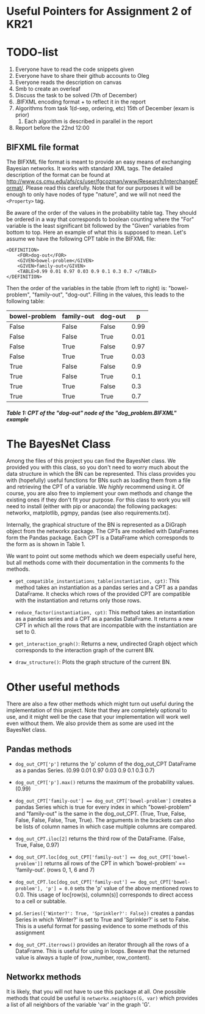 # Useful Pointers for Assignment 2 of KR21

# TODO-list

1. Everyone have to read the code snippets given
2. Everyone have to share their github accounts to Oleg
3. Everyone reads the description on canvas
4. Smb to create an overleaf
5. Discuss the task to be solved (7th of December)
6. .BIFXML encoding format + to reflect it in the report
7. Algorithms from task 1(d-sep, ordering, etc) 15th of December (exam is prior)
   1. Each algorithm is described in parallel in the report
8. Report before the 22nd 12:00

## BIFXML file format
The BIFXML file format is meant to provide an easy means of exchanging Bayesian networks. It works with standard XML
tags. The detailed description of the format can be found at 
http://www.cs.cmu.edu/afs/cs/user/fgcozman/www/Research/InterchangeFormat/. Please read this carefully. 
Note that for our purposes it will be enough to only have nodes of type "nature", and we will not need the `<Property>`
tag. 

Be aware of the order of the values in the probability table tag. They should be ordered in a way that corresponds to 
boolean counting where the "For" variable is the least significant bit followed by the "Given" variables from bottom
to top. Here an example of what this is supposed to mean. Let's assume we have the following CPT table in the BIFXML file:
```
<DEFINITION>
	<FOR>dog-out</FOR>
	<GIVEN>bowel-problem</GIVEN>
	<GIVEN>family-out</GIVEN>
	<TABLE>0.99 0.01 0.97 0.03 0.9 0.1 0.3 0.7 </TABLE>
</DEFINITION>
```
Then the order of the variables in the table (from left to right) is: "bowel-problem", "family-out", "dog-out". Filling 
in the values, this leads to the following table:

| bowel-problem | family-out    | dog-out   | p    |
|---------------|---------------|-----------|------|
| False         | False         | False     | 0.99 |
| False         | False         | True      | 0.01 |
| False         | True          | False     | 0.97 |
| False         | True          | True      | 0.03 |
| True          | False         | False     | 0.9  |
| True          | False         | True      | 0.1  |
| True          | True          | False     | 0.3  |
| True          | True          | True      | 0.7  |
##### Table 1: CPT of the "dog-out" node of the "dog_problem.BIFXML" example

# The BayesNet Class
Among the files of this project you can find the BayesNet class. We provided you with this class, so you don't need to 
worry much about the data structure in which the BN can be represented. This class provides you with (hopefully) useful
functions for BNs such as loading them from a file and retrieving the CPT of a variable. We *highly* recommend using it.
Of course, you are also free to implement your own methods and change the existing ones if they don't fit your purpose. 
For this class to work you will need to install (either with pip or anaconda) the following packages: networkx, 
matplotlib, pgmpy, pandas (see also requirements.txt).

Internally, the graphical structure of the BN is represented as a DiGraph object from the networkx package. The CPTs
are modelled with DataFrames form the Pandas package. Each CPT is a DataFrame which corresponds to the form as is shown
in Table 1.

We want to point out some methods which we deem especially useful here, but all methods come with their documentation 
in the comments fo the methods.

+ `get_compatible_instantiations_table(instantiation, cpt)`: This method takes an instantiation as a pandas series and
  a CPT as a pandas DataFrame. It checks which rows of the provided CPT are compatible with the instantiation and
  returns only those rows.
  
+ `reduce_factor(instantiation, cpt)`: This method takes an instantiation as a pandas series and
  a CPT as a pandas DataFrame. It returns a new CPT in which all the rows that are incompatible with the instantiation
  are set to 0. 
  
+ `get_interaction_graph()`: Returns a new, undirected Graph object which corresponds to the interaction graph of the 
current BN.
  
+ `draw_structure()`: Plots the graph structure of the current BN.

# Other useful methods
There are also a few other methods which might turn out useful during the implementation of this project. Note that
they are completely optional to use, and it might well be the case that your implementation will work well even without
them. We also provide them as some are used int the BayesNet class.

## Pandas methods
+ `dog_out_CPT['p']` returns the 'p' column of the dog_out_CPT DataFrame as a pandas Series. (0.99 0.01 0.97 0.03 0.9
  0.1 0.3 0.7) 
+ `dog_out_CPT['p'].max()` returns the maximum of the probability values. (0.99)
+ `dog_out_CPT['family-out'] == dog_out_CPT['bowel-problem']` creates a pandas Series which is true for every index in 
  which "bowel-problem" and "family-out" is the same in the dog_out_CPT. (True, True, False, False, False, False, True,
  True). The arguments in the brackets can also be lists of column names in which case multiple columns are compared.
+ `dog_out_CPT.iloc[2]` returns the third row of the DataFrame. (False, True, False, 0.97)
+ `dog_out_CPT.loc[dog_out_CPT['family-out'] == dog_out_CPT['bowel-problem']]` returns all rows of the CPT in which 
    'bowel-problem' == 'family-out'. (rows 0, 1, 6 and 7)
+ `dog_out_CPT.loc[dog_out_CPT['family-out'] == dog_out_CPT['bowel-problem'], 'p'] = 0.0` sets the 'p' value of the
    above mentioned rows to 0.0. This usage of loc[row(s), column(s)] corresponds to direct access to a cell or 
  subtable.
+ `pd.Series({'Winter?': True, 'Sprinkler?': False})` creates a pandas Series in which 'Winter?' is set to True and 
 'Sprinkler?' is set to False. This is a useful format for passing evidence to some methods of this assignment
  
+ `dog_out_CPT.iterrows()` provides an iterator through all the rows of a DataFrame. This is useful for using in loops.
Beware that the returned value is always a tuple of (row_number, row_content).

## Networkx methods
It is likely, that you will not have to use this package at all. One possible methods that could be useful is 
`networkx.neighbors(G, var)` which provides a list of all neighbors of the variable 'var' in the graph 'G'.
